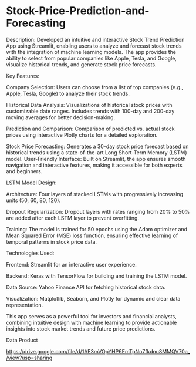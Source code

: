 # Stock-Price-Prediction-and-Forecasting
Description:
Developed an intuitive and interactive Stock Trend Prediction App using Streamlit, enabling users to analyze and forecast stock trends with the integration of machine learning models. The app provides the ability to select from popular companies like Apple, Tesla, and Google, visualize historical trends, and generate stock price forecasts.

Key Features:

Company Selection: Users can choose from a list of top companies (e.g., Apple, Tesla, Google) to analyze their stock trends.

Historical Data Analysis:
Visualizations of historical stock prices with customizable date ranges.
Includes trends with 100-day and 200-day moving averages for better decision-making.

Prediction and Comparison:
Comparison of predicted vs. actual stock prices using interactive Plotly charts for a detailed exploration.

Stock Price Forecasting:
Generates a 30-day stock price forecast based on historical trends using a state-of-the-art Long Short-Term Memory (LSTM) model.
User-Friendly Interface: Built on Streamlit, the app ensures smooth navigation and interactive features, making it accessible for both experts and beginners.


LSTM Model Design:

Architecture: Four layers of stacked LSTMs with progressively increasing units (50, 60, 80, 120).

Dropout Regularization: Dropout layers with rates ranging from 20% to 50% are added after each LSTM layer to prevent overfitting.

Training: The model is trained for 50 epochs using the Adam optimizer and Mean Squared Error (MSE) loss function, ensuring effective learning of temporal patterns in stock price data.


Technologies Used:

Frontend: Streamlit for an interactive user experience.

Backend: Keras with TensorFlow for building and training the LSTM model.

Data Source: Yahoo Finance API for fetching historical stock data.

Visualization: Matplotlib, Seaborn, and Plotly for dynamic and clear data representation.

This app serves as a powerful tool for investors and financial analysts, combining intuitive design with machine learning to provide actionable insights into stock market trends and future price predictions.

Data Product

https://drive.google.com/file/d/1AE3mVOpYHP6EmTpNo7fkdnu8MMQV70a_/view?usp=sharing


